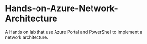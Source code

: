 # Hands-on-Azure-Network-Architecture
A Hands on lab that use Azure Portal and PowerShell to implement a network architecture.
